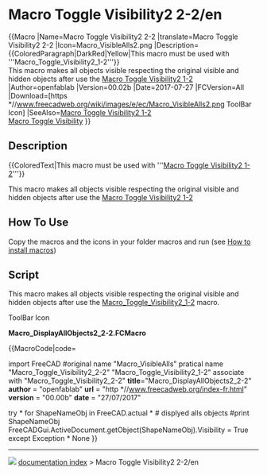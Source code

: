 # Macro Toggle Visibility2 2-2/en
{{Macro
|Name=Macro Toggle Visibility2 2-2
|translate=Macro Toggle Visibility2 2-2
|Icon=Macro_VisibleAlls2.png
|Description={{ColoredParagraph|DarkRed|Yellow|This macro must be used with '''Macro_Toggle_Visibility2_1-2'''}}<br/>This macro makes all objects visible respecting the original visible and hidden objects after use the [Macro Toggle Visibility2 1-2](Macro_Toggle_Visibility2_1-2.md)
|Author=openfablab
|Version=00.02b
|Date=2017-07-27
|FCVersion=All
|Download=[https   *//www.freecadweb.org/wiki/images/e/ec/Macro_VisibleAlls2.png ToolBar Icon]
|SeeAlso=[Macro Toggle Visibility2 1-2](Macro_Toggle_Visibility2_1-2.md)<br/>[Macro Toggle Visibility](Macro_Toggle_Visibility.md)
}}

## Description


{{ColoredText|This macro must be used with '''[Macro Toggle Visibility2 1-2](Macro_Toggle_Visibility2_1-2.md)'''}}

This macro makes all objects visible respecting the original visible and hidden objects after use the [Macro Toggle Visibility2 1-2](Macro_Toggle_Visibility2_1-2.md)

## How To Use 

Copy the macros and the icons in your folder macros and run (see [How to install macros](How_to_install_macros.md))

## Script

This macro makes all objects visible respecting the original visible and hidden objects after use the [Macro_Toggle_Visibility2_1-2](Macro_Toggle_Visibility2_1-2.md) macro.

ToolBar Icon <img alt="" src=images/Macro_VisibleAlls2.png  style="width   *64px;">

**Macro_DisplayAllObjects2_2-2.FCMacro**


{{MacroCode|code=

import FreeCAD
#original name "Macro_VisibleAlls" pratical name "Macro_Toggle_Visibility2_2-2" "Macro_Toggle_Visibility2_1-2" associate with "Macro_Toggle_Visibility2_2-2"
__title__="Macro_DisplayAllObjects2_2-2"
__author__ = "openfablab"
__url__     = "http   *//www.freecadweb.org/index-fr.html"
__version__ = "00.00b"
__date__    = "27/07/2017"

try   *
    for ShapeNameObj in FreeCAD.actual   *   # displyed alls objects
        #print ShapeNameObj
        FreeCADGui.ActiveDocument.getObject(ShapeNameObj).Visibility = True
except Exception   *
    None }}



---
![](images/Right_arrow.png) [documentation index](../README.md) > Macro Toggle Visibility2 2-2/en
